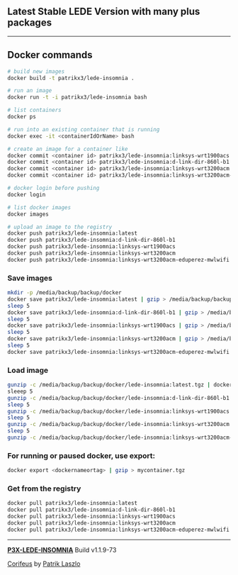 [//]: #@corifeus-header

## Latest Stable LEDE Version with many plus packages

---
                        
[//]: #@corifeus-header:end
## Docker commands

```bash
# build new images
docker build -t patrikx3/lede-insomnia .

# run an image
docker run -t -i patrikx3/lede-insomnia bash

# list containers
docker ps

# run into an existing container that is running
docker exec -it <containerIdOrName> bash

# create an image for a container like
docker commit <container id> patrikx3/lede-insomnia:linksys-wrt1900acs
docker commit <container id> patrikx3/lede-insomnia:d-link-dir-860l-b1
docker commit <container id> patrikx3/lede-insomnia:linksys-wrt3200acm
docker commit <container id> patrikx3/lede-insomnia:linksys-wrt3200acm-eduperez-mwlwifi

# docker login before pushing
docker login

# list docker images
docker images

# upload an image to the registry
docker push patrikx3/lede-insomnia:latest
docker push patrikx3/lede-insomnia:d-link-dir-860l-b1
docker push patrikx3/lede-insomnia:linksys-wrt1900acs
docker push patrikx3/lede-insomnia:linksys-wrt3200acm
docker push patrikx3/lede-insomnia:linksys-wrt3200acm-eduperez-mwlwifi
```

### Save images
```bash
mkdir -p /media/backup/backup/docker
docker save patrikx3/lede-insomnia:latest | gzip > /media/backup/backup/docker/lede-insomnia:latest.tgz
sleep 5
docker save patrikx3/lede-insomnia:d-link-dir-860l-b1 | gzip > /media/backup/backup/docker/lede-insomnia:d-link-dir-860l-b1.tgz
sleep 5
docker save patrikx3/lede-insomnia:linksys-wrt1900acs | gzip > /media/backup/backup/docker/lede-insomnia:linksys-wrt1900acs.tgz
sleep 5
docker save patrikx3/lede-insomnia:linksys-wrt3200acm | gzip > /media/backup/backup/docker/lede-insomnia:linksys-wrt3200acm.tgz
sleep 5
docker save patrikx3/lede-insomnia:linksys-wrt3200acm-eduperez-mwlwifi | gzip > /media/backup/backup/docker/lede-insomnia:linksys-wrt3200acm-eduperez-mwlwifi.tgz
```

### Load image
```bash
gunzip -c /media/backup/backup/docker/lede-insomnia:latest.tgz | docker load
sleeep 5
gunzip -c /media/backup/backup/docker/lede-insomnia:d-link-dir-860l-b1.tgz | docker load
sleep 5
gunzip -c /media/backup/backup/docker/lede-insomnia:linksys-wrt1900acs.tgz | docker load
sleep 5
gunzip -c /media/backup/backup/docker/lede-insomnia:linksys-wrt3200acm.tgz | docker load
sleep 5
gunzip -c /media/backup/backup/docker/lede-insomnia:linksys-wrt3200acm-eduperez-mwlwifi.tgz | docker load
```

### For running or paused docker, use export:

```bash
docker export <dockernameortag> | gzip > mycontainer.tgz
```

### Get from the registry
```bash
docker pull patrikx3/lede-insomnia:latest
docker pull patrikx3/lede-insomnia:d-link-dir-860l-b1
docker pull patrikx3/lede-insomnia:linksys-wrt1900acs
docker pull patrikx3/lede-insomnia:linksys-wrt3200acm
docker pull patrikx3/lede-insomnia:linksys-wrt3200acm-eduperez-mwlwifi
```

[//]: #@corifeus-footer

---

[**P3X-LEDE-INSOMNIA**](https://pages.corifeus.com/lede-insomnia) Build v1.1.9-73

[Corifeus](http://www.corifeus.com) by [Patrik Laszlo](http://patrikx3.com)

[//]: #@corifeus-footer:end